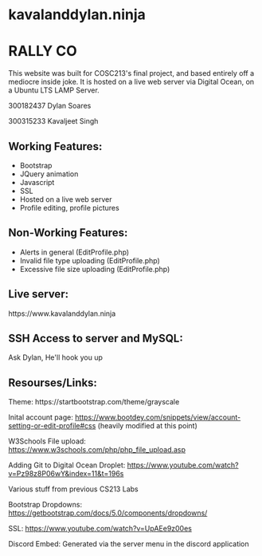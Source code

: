 # kavalanddylan.ninja
<h1>RALLY CO</h1>
This website was built for COSC213's final project, and based entirely off a mediocre inside joke.
It is hosted on a live web server via Digital Ocean, on a Ubuntu LTS LAMP Server.

300182437 Dylan Soares

300315233 Kavaljeet Singh

<h2>Working Features:</h2>
<ul>
<li>Bootstrap</li>
<li>JQuery animation</li>
<li>Javascript</li>
<li>SSL</li>
<li>Hosted on a live web server</li>
<li>Profile editing, profile pictures</li>
</ul>

<h2>Non-Working Features:</h2>
<ul>
<li>Alerts in general (EditProfile.php)</li>
<li>Invalid file type uploading (EditProfile.php)</li>
<li>Excessive file size uploading (EditProfile.php)</li>
</ul>

<h2>Live server:</h2>
https://www.kavalanddylan.ninja

<h2>SSH Access to server and MySQL:</h2>
Ask Dylan, He'll hook you up

<h2>Resourses/Links:</h2>
Theme: https://startbootstrap.com/theme/grayscale

Inital account page: https://www.bootdey.com/snippets/view/account-setting-or-edit-profile#css
(heavily modified at this point)

W3Schools File upload: https://www.w3schools.com/php/php_file_upload.asp

Adding Git to Digital Ocean Droplet: https://www.youtube.com/watch?v=Pz98z8P06wY&index=11&t=196s

Various stuff from previous CS213 Labs

Bootstrap Dropdowns: https://getbootstrap.com/docs/5.0/components/dropdowns/

SSL: https://www.youtube.com/watch?v=UpAEe9z00es

Discord Embed: Generated via the server menu in the discord application
